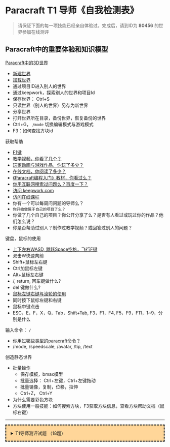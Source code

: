 # Paracraft T1 导师《自我检测表》

> 请保证下面的每一项技能已经亲自体验过。完成后，请到ID为 **80456** 的世界参加在线测评

## Paracraft中的重要体验和知识模型

[Paracraft中的3D世界](https://keepwork.com/official/docs/videos/new_user_video)
- [新建世界](https://api.keepwork.com/storage/v0/siteFiles/3726/raw#)
- [加载世界](https://api.keepwork.com/storage/v0/siteFiles/3731/raw#)
- 通过项目ID进入别人的世界
- 通过keepwork，探索别人的世界和项目Id
- 保存世界： Ctrl+S
- 只读世界（别人的世界）另存为新世界
- 分享世界
- 打开世界所在目录，备份世界，恢复备份的世界
- Ctrl+G， `/mode` 切换编辑模式与游戏模式
- F3：如何查找方块id

获取帮助
- [F1键](https://api.keepwork.com/storage/v0/siteFiles/3727/raw#F1)
- [教学视频，你看了几个？](https://keepwork.com/official/docs/videoguide)
- [玩家动画与游戏作品，你玩了多少？](https://keepwork.com/explore?tab=pickedProjects)
- [在线文档，你阅读了多少？](https://keepwork.com/official/docs/index)
- [《Paracraft编程入门》教材，你看过么？](https://keepwork.com/s/textbook)
- [你用互联网搜索过问题么？百度一下？](https://www.baidu.com/)
- [访问 keepwork.com](https://keepwork.com/)
- [访问在线课程](https://keepwork.com/s/lesson)
- 你有一个可以每周问问题的导师么？
- `你开始做属于自己的项目了么？`
- 你做了几个自己的项目？你公开分享了么？是否有人看过或玩过你的作品？他们怎么说？
- 你是否帮助过别人？制作过教学视频？或回答过别人的问题？

键盘，鼠标的使用
- [上下左右WASD, 跳跃Space空格，飞行F键](https://api.keepwork.com/storage/v0/siteFiles/3730/raw#)
- 双击W快速向前
- Shift+鼠标左右键
- Ctrl加鼠标左键
- Alt+鼠标左右键
- /, return, 回车键做什么?
- del 键做什么?
- [鼠标左键右键与滚轮的使用](https://api.keepwork.com/storage/v0/siteFiles/3728/raw#)
- 同时按下鼠标左键和右键
- 鼠标中键点击
- ESC，E，F，X，Q，Tab，Shift+Tab, F3，F1，F4, F5，F9，F11，1~9，分别是什么

输入命令： `/`
- [你用过哪些类型的paracraft命令？](https://keepwork.com/official/docs/references/commands)
- /mode, /speedscale, /avatar, /tip, /text

创造静态世界
- [批量操作](https://keepwork.com/official/docs/UserGuide/scene/batch_operation)
  - 保存模板，bmax模型
  - 批量选择： Ctrl+左键，Ctrl+左键拖动
  - 批量镜像，复制，位移，拉伸
  - Ctrl+Z， Ctrl+Y
- 为什么需要彩色方块
- 方块使用一般技能：如何搜索方块，F3获取方块信息，查看方块帮助文档（鼠标右键）

----

<style>details{  border:dashed;  padding:1em;  margin-top:0.5em;  margin-bottom:0.5em;  background-color:#ffd699;} details summary{ cursor:pointer;}</style> 

<details>
  <summary>T1导师测评试题 （18题）</summary>

> 请到ID为 **80456** 的世界参加在线测评
  
#### 1、哪种方式无法下载Paracraft？（   ）
A. 浏览器输入网址 https://paracraft.cn    
B. 百度搜索：帕拉卡Paracraft，访问官网然后下载    
C. 在QQ里下载软件
#### 2、保存世界/项目的快捷键是（    )。
A. Ctrl+E     B. Ctrl+S     C. Ctrl+G   

#### 3、如何获得世界的项目ID？（    ）
A. 分享上传世界后获得         B. 保存世界后自动获得     
C. 自行设定项目ID 
#### 4、新建世界时，有多少种地形可以选择？（    ）
A. 5种，分别是“超平坦”、“随机地形”、“空”、“迷你地块”和“并行世界”
B. 3种，分别是“超平坦”、“随机地形”和“空”
C. 2种，分别是“迷你地块”和“并行世界”
#### 5、下列选项可以用来切换编辑模式与游戏模式的是（    )。
A. Ctrl+G    B.  /mode     C. A与B都可以
#### 6、在世界中想要查看某个具体方块的ID，下面哪种作法是正确的？（    )
A. 按F5键，鼠标移到方块上    
B. 按F3键，鼠标移到方块上
C. 按F9键，鼠标移到方块上
#### 7、打开【帮助】对话框的快捷键是？（    )
A. F1    B. F3    C. F5
#### 8、如何进入【每日课堂】页面？（    )
A. 登录Paracraft后，点击【推荐课程】
B. 在3D世界的菜单中选择帮助，再选择【推荐课程】
C. A和B都可以
#### 9、【每日课堂】的视频平均多长时间1集？（    )
A. 1-2分钟     B. 4-5分钟     C. 5-10分钟
#### 10、可以通过下面哪些方式学习Paracraft？（    )
A. 到官网看视频， 淘宝购买Paracraft书籍，看在线文档
B. 看别人的作品， 体验课程世界，点击代码或电影方块窗口右上角的问号
C. A和B都可以
#### 11、鼠标左键可以删除普通方块，如果要删除【电影方块】，请问如何操作呢？（    )
A. 鼠标移动到【电影方块】上，长按鼠标左键
B. 按住Ctrl键不要放手, 再用鼠标左键点击【电影方块】，然后点删除
C. A和B都可以
#### 12、Alt+鼠标左键的功能是什么呢？（    )
A. 获取鼠标所指的方块材质；
B. 替换鼠标所指的方块材质；
C. 批量替换鼠标所指的方块材质；
#### 13、如何分享世界？（    )
A. 按Esc键，点击【分享世界】；
B. 按Esc键，点击【保存世界】；
C. 按Esc键，点击【退出世界】按钮；
#### 14、编辑模式被锁定，怎么办？（    )
A. 按Ctrl+G切换到编辑模式；
B. 用命令/mode切换到编辑模式；
C. A和B都可以；
#### 15、Bmax模型有什么作用？（    )
A. 它能创建更精致的静态或动画模型；
B. 可以批量创建方块；
C. 可以批量删除方块；
#### 16、哪里可以购买《Paracraft编程入门》？（    )
A. 淘宝搜索Paracraft；
B. 点击帮助，到在线文档中寻找下载连接；
C. A和B都可以；
#### 17、上移、下移、左移、右移，跳跃和飞行，分别是用什么键来控制的？（    )
A. 【W】、【S】、【A】、【D】、【Space空格】、【F】；
B. 【上】、【下】、【左】、【右】、【X】、【M】；
C. 【W】、【S】、【Q】、【E】、【Space空格】、【X】；

#### 18、如何通过项目ID进入别人的世界？（    )
A. 打开软件，在上方的“输入项目ID”文本栏里，输入项目ID
B. 打开网页，输入作品ID；
C. 打开我的作品，在“搜索列表项目”里输入作品ID；


</details>
